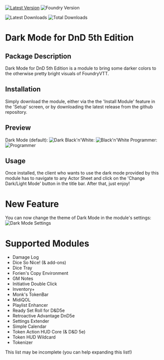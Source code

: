 [![Latest Version](https://img.shields.io/github/v/release/ZeroXNoxus/dark-mode-5e?display_name=tag&sort=semver&label=Latest%20Version)](https://github.com/ZeroXNoxus/dark-mode-5e/releases/latest)
![Foundry Version](https://img.shields.io/endpoint?url=https%3A%2F%2Ffoundryshields.com%2Fversion%3Fstyle%3Dflat%26url%3Dhttps%3A%2F%2Fgithub.com%2FZeroXNoxus%2Fdark-mode-5e%2Freleases%2Fdownload%2Flatest%2Fmodule.json)

![Latest Downloads](https://img.shields.io/github/downloads/ZeroXNoxus/dark-mode-5e/latest/total?color=blue&label=latest%20downloads)
![Total Downloads](https://img.shields.io/github/downloads/ZeroXNoxus/dark-mode-5e/total?color=blue&label=total%20downloads)

# Dark Mode for DnD 5th Edition
## Package Description ##
Dark Mode for DnD 5th Edition is a module to bring some darker colors to the otherwise pretty bright visuals of FoundryVTT.
## Installation ##
Simply download the module, either via the the 'Install Module' feature in the 'Setup' screen, or by downloading the latest release from the github repository.
## Preview ##
Dark Mode (default):
![Dark](https://user-images.githubusercontent.com/29397572/216465787-cc8b17c8-4eea-4a05-9a9a-24c37f1de93e.PNG)
Black'n'White:
![Black'n'White](https://user-images.githubusercontent.com/29397572/216465867-e6e4ebf8-f7e6-47ba-9ce6-fc42de01ac4a.PNG)
Programmer:
![Programmer](https://user-images.githubusercontent.com/29397572/216465904-7af17624-dbac-4158-a1c8-80634a67d5a9.PNG)
## Usage ##
Once installed, the client who wants to use the dark mode provided by this module has to navigate to any Actor Sheet and click on the 'Change Dark/Light Mode' button in the title bar. After that, just enjoy!
# New Feature #
You can now change the theme of Dark Mode in the module's settings:
![Dark Mode Settings](https://user-images.githubusercontent.com/29397572/216465707-df5e4cf6-f331-4ae2-bf4d-8af2f07b7ac1.PNG)

# Supported Modules #
- Damage Log
- Dice So Nice! (& add-ons)
- Dice Tray
- Forien's Copy Environment
- GM Notes
- Initiative Double Click
- Inventory+
- Monk's TokenBar
- MidiQOL
- Playlist Enhancer
- Ready Set Roll for D&D5e
- Retroactive Advantage DnD5e
- Settings Extender
- Simple Calendar
- Token Action HUD Core (& D&D 5e)
- Token HUD Wildcard
- Tokenizer

This list may be incomplete (you can help expanding this list!)
